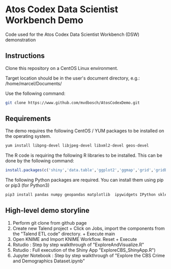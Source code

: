 # Atos Codex Data Scientist Workbench Demo
Code used for the Atos Codex Data Scientist Workbench (DSW) demonstration

## Instructions ##

Clone this repository on a CentOS Linux environment.

Target location should be in the user's document directory, e.g.: /home/marcel/Documents/

Use the following command: 

```bash
git clone https://www.github.com/mvdbosch/AtosCodexDemo.git
```

## Requirements

The demo requires the following CentOS / YUM packages to be installed on the operating system.

```Bash
yum install libpng-devel libjpeg-devel libxml2-devel geos-devel
```

The R code is requiring the following R libraries to be installed. This can be done by the following command:

```R
install.packages(c('shiny','data.table','ggplot2','ggmap','grid','gridExtra','stringr','XML','pmml'))
```

The following Python packages are required. You can install them using pip or pip3 (for Python3)

```Bash
pip3 install pandas numpy geopandas matplotlib  ipywidgets IPython sklearn scipy scikit-learn 
```

## High-level demo storyline

1. Perform git clone from github page
2. Create new Talend project + Click on Jobs, import the components from the "Talend ETL code" directory. + Execute main
3. Open KNIME and Import KNIME Workflow. Reset + Execute
4. Rstudio : Step by step walkthrough of "ExploreAndVisualize.R"
5. Rstudio : Full execution of the Shiny App "ExploreCBS_ShinyApp.R")
6. Jupyter Notebook : Step by step walkthrough of "Explore the CBS Crime and Demographics Dataset.ipynb"







